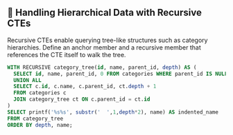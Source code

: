 ## 🔄 Handling Hierarchical Data with Recursive CTEs

Recursive CTEs enable querying tree-like structures such as category hierarchies. Define an anchor member and a recursive member that references the CTE itself to walk the tree.

```sql
WITH RECURSIVE category_tree(id, name, parent_id, depth) AS (
  SELECT id, name, parent_id, 0 FROM categories WHERE parent_id IS NULL
  UNION ALL
  SELECT c.id, c.name, c.parent_id, ct.depth + 1
  FROM categories c
  JOIN category_tree ct ON c.parent_id = ct.id
)
SELECT printf('%s%s', substr('  ',1,depth*2), name) AS indented_name
FROM category_tree
ORDER BY depth, name;
```